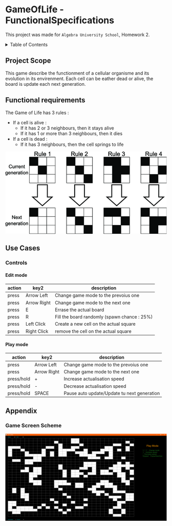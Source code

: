 # GameOfLife - FunctionalSpecifications

This project was made for `Algebra University School`, Homework 2.

<details>
<summary>Table of Contents</summary>

- [Stickman Exploration - Functional Specifications](#stickman-exploration---functional-specifications)
  - [Project Scope](#project-scope)
  - [Functional requirements](#functional-requirements)
  - [Use Cases](#use-cases)
    - [Controls](#controls)
        - [Controls](#Edit-Mode)
        - [Controls](#Play-Mode)

  - [Appendix](#appendix)
    - [Game Screen Scheme](#game-screen-scheme)

</summary></details>

## Project Scope

This game describe the functionment of a cellular organisme and its evolution in its envirenment.
Each cell can be eather dead or alive, the board is update each next generation. 

## Functional requirements

The Game of Life has 3 rules :
- If a cell is alive :
    - If it has 2 or 3 neighbours, then it stays alive
    - If it has 1 or more than 3 neighbours, then it dies
- If a cell is dead :
    - If it has 3 neighbours, then the cell springs to life

![Stickman sprite](./img/Rules-of-Conways-Game-of-Life.png)

## Use Cases

### Controls

#### Edit mode

| action       | key2        | description                                          |
| ------------ | ----------- | ---------------------------------------------------- |
| press        | Arrow Left  | Change game mode to the prevoius one                 |
| press        | Arrow Right | Change game mode to the next one                     |
| press        | E           | Errase the actual board                              |
| press        | R           | Fill the board randomly (spawn chance : 25%)         |
| press        | Left Click  | Create a new cell on the actual square               |
| press        | Right Click | remove the cell on the actual square                 |

#### Play mode

| action       | key2        | description                                          |
| ------------ | ----------- | ---------------------------------------------------- |
| press        | Arrow Left  | Change game mode to the prevoius one                 |
| press        | Arrow Right | Change game mode to the next one                     |
| press/hold   | +           | Increase actualisation speed                         |
| press/hold   | -           | Decrease actualisation speed                         |
| press/hold   | SPACE       | Pause auto update/Update tu next generation          |

## Appendix

### Game Screen Scheme

![Game screen scheme](./img/Game_Preview.png)